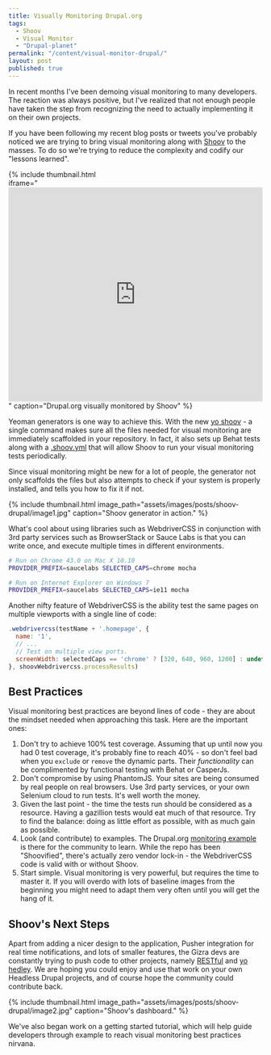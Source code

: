 ```yaml
---
title: Visually Monitoring Drupal.org
tags:
  - Shoov
  - Visual Monitor
  - "Drupal-planet"
permalink: "/content/visual-monitor-drupal/"
layout: post
published: true
---
```




In recent months I've been demoing visual monitoring to many developers. The reaction was always positive, but I've realized that not enough people have taken the step from recognizing the need to actually implementing it on their own projects.

If you have been following my recent blog posts or tweets you've probably noticed we are trying to bring visual monitoring along with [Shoov](http://shoov.io) to the masses. To do so we're trying to reduce the complexity and codify our "lessons learned".

{% include thumbnail.html  
  iframe="<iframe src='https://gfycat.com/ifr/FrailVioletEmperorpenguin' frameborder='0' scrolling='no' width='100%' height='424' style='-webkit-backface-visibility: hidden;-webkit-transform: scale(1);' ></iframe>"
  caption="Drupal.org visually monitored by Shoov"
  %}

Yeoman generators is one way to achieve this. With the new [yo shoov](https://www.npmjs.com/package/generator-shoov) - a single command makes sure all the files needed for visual monitoring are immediately scaffolded in your repository. In fact, it also sets up Behat tests along with a [.shoov.yml](https://github.com/Gizra/drupal.org-shoov/blob/master/.shoov.yml) that will allow Shoov to run your visual monitoring tests periodically.

Since visual monitoring might be new for a lot of people, the generator not only scaffolds the files but also attempts to check if your system is properly installed, and tells you how to fix it if not.

{% include thumbnail.html  image_path="assets/images/posts/shoov-drupal/image1.jpg" caption="Shoov generator in action." %}

<!-- more -->

What's cool about using libraries such as WebdriverCSS in conjunction with 3rd party services such as BrowserStack or Sauce Labs is that you can write once, and execute multiple times in different environments.

```bash
# Run on Chrome 43.0 on Mac X 10.10
PROVIDER_PREFIX=saucelabs SELECTED_CAPS=chrome mocha

# Run on Internet Explorer on Windows 7
PROVIDER_PREFIX=saucelabs SELECTED_CAPS=ie11 mocha
```

Another nifty feature of WebdriverCSS is the ability test the same pages on multiple viewports with a single line of code:

```javascript
.webdrivercss(testName + '.homepage', {
  name: '1',
  // ...
  // Test on multiple view ports.
  screenWidth: selectedCaps == 'chrome' ? [320, 640, 960, 1200] : undefined,
}, shoovWebdrivercss.processResults)
```

## Best Practices

Visual monitoring best practices are beyond lines of code - they are about the mindset needed when approaching this task. Here are the important ones:

1. Don't try to achieve 100% test coverage. Assuming that up until now you had 0 test coverage, it's probably fine to reach 40% - so don't feel bad when you `exclude` or `remove` the dynamic parts. Their _functionality_ can be complimented by functional testing with Behat or CasperJs.
1. Don't compromise by using PhantomJS. Your sites are being consumed by real people on real browsers. Use 3rd party services, or your own Selenium cloud to run tests. It's well worth the money.
1. Given the last point - the time the tests run should be considered as a resource. Having a gazillion tests would eat much of that resource. Try to find the balance: doing as little effort as possible, with as much gain as possible.
1. Look (and contribute) to examples. The Drupal.org [monitoring example](https://github.com/Gizra/drupal.org-shoov) is there for the community to learn. While the repo has been "Shoovified", there's actually zero vendor lock-in - the WebdriverCSS code is valid with or without Shoov.
1. Start simple. Visual monitoring is very powerful, but requires the time to master it. If you will overdo with lots of baseline images from the beginning you might need to adapt them very often until you will get the hang of it.

## Shoov's Next Steps

Apart from adding a nicer design to the application, Pusher integration for real time notifications, and lots of smaller features, the Gizra devs are constantly trying to push code to other projects, namely [RESTful](https://github.com/RESTful-Drupal/restful) and [yo hedley](https://github.com/Gizra/generator-hedley). We are hoping you could enjoy and use that work on your own Headless Drupal projects, and of course hope the community could contribute back.

{% include thumbnail.html  image_path="assets/images/posts/shoov-drupal/image2.jpg" caption="Shoov's dashboard." %}

We've also began work on a getting started tutorial, which will help guide developers through example to reach visual monitoring best practices nirvana.
